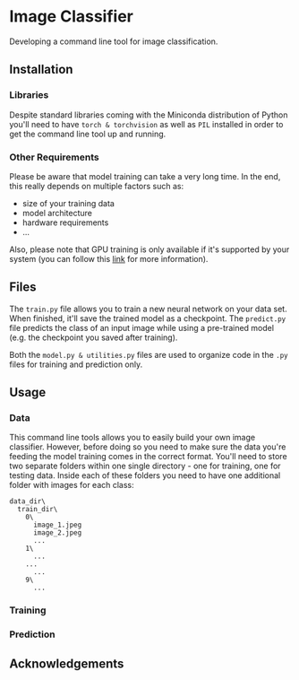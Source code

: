 # Image Classifier
Developing a command line tool for image classification.

## Installation
### Libraries
Despite standard libraries coming with the Miniconda distribution of Python you'll need to have ```torch & torchvision``` as well as ```PIL``` installed in order to get the command line tool up and running.

### Other Requirements
Please be aware that model training can take a very long time. In the end, this really depends on multiple factors such as:
- size of your training data
- model architecture
- hardware requirements
- ...

Also, please note that GPU training is only available if it's supported by your system (you can follow this [link](https://pytorch.org/tutorials/beginner/blitz/cifar10_tutorial.html#training-on-gpu) for more information). 

## Files
The ```train.py``` file allows you to train a new neural network on your data set. When finished, it'll save the trained model as a checkpoint. The ```predict.py``` file predicts the class of an input image while using a pre-trained model (e.g. the checkpoint you saved after training).

Both the ```model.py & utilities.py``` files are used to organize code in the ```.py``` files for training and prediction only.

## Usage
### Data
This command line tools allows you to easily build your own image classifier. However, before doing so you need to make sure the data you're feeding the model training comes in the correct format. You'll need to store two separate folders within one single directory - one for training, one for testing data. Inside each of these folders you need to have one additional folder with images for each class:
```
data_dir\
  train_dir\
    0\
      image_1.jpeg
      image_2.jpeg
      ...
    1\
      ...
    ...
      ...
    9\
      ...
```
### Training

### Prediction

## Acknowledgements
